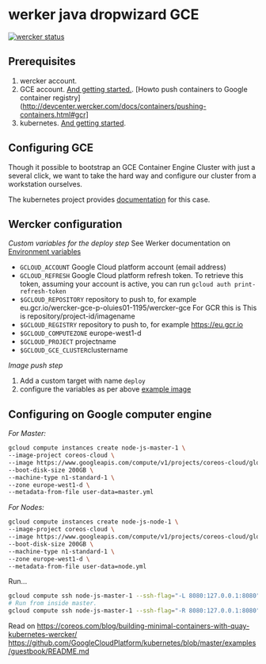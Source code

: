 # werker java dropwizard GCE

[![wercker status](https://app.wercker.com/status/9de76917e806948d2856b218f098d3a5/m "wercker status")](https://app.wercker.com/project/bykey/9de76917e806948d2856b218f098d3a5)

## Prerequisites

1. wercker account.
2. GCE account. [And getting started.](https://cloud.google.com/compute/docs/quickstart).
                [Howto push containers to Google container registry](http://devcenter.wercker.com/docs/containers/pushing-containers.html#gcr]
4. kubernetes. [And getting started](http://kubernetes.io/gettingstarted/).

## Configuring GCE

<!-- 1. Setup a project for your cluster with meaningful properites such as names etc.
 
 2. Spawn some CoreOS instances via GUI -->
Though it possible to bootstrap an GCE Container Engine Cluster with just a several click, we want to take the hard way and configure our cluster from a workstation ourselves.

The kubernetes project provides [documentation](https://github.com/GoogleCloudPlatform/kubernetes/blob/master/docs/getting-started-guides/gce.md) for this case.


## Wercker configuration 

*Custom variables for the deploy step*
See Werker documentation on [Environment variables](http://devcenter.wercker.com/learn/wercker-yml/environment-variables.html)
- `GCLOUD_ACCOUNT`  Google Cloud platform account (email address)
- `GCLOUD_REFRESH`  Google Cloud platform refresh token. To retrieve this token, assuming your account is active, you can run `gcloud auth print-refresh-token`
- `$GCLOUD_REPOSITORY` repository to push to, for example eu.gcr.io/wercker-gce-p-oluies01-1195/wercker-gce
                       For GCR this is This is repository/project-id/imagename
- `$GCLOUD_REGISTRY` repository to push to, for example https://eu.gcr.io
- `$GCLOUD_COMPUTEZONE` europe-west1-d
- `$GCLOUD_PROJECT` projectname 
- `$GCLOUD_GCE_CLUSTER`clustername

*Image push step*

1. Add a custom target with name `deploy`
2. configure the variables as per above 
[example image](http://i.imgur.com/HVcxkjN.png)
         


## Configuring on Google computer engine


*For Master:*
```bash
gcloud compute instances create node-js-master-1 \
--image-project coreos-cloud \
--image https://www.googleapis.com/compute/v1/projects/coreos-cloud/global/images/coreos-alpha-709-0-0-v20150611 \
--boot-disk-size 200GB \
--machine-type n1-standard-1 \
--zone europe-west1-d \
--metadata-from-file user-data=master.yml
```

*For Nodes:*
```bash
gcloud compute instances create node-js-node-1 \
--image-project coreos-cloud \
--image https://www.googleapis.com/compute/v1/projects/coreos-cloud/global/images/coreos-alpha-709-0-0-v20150611 \
--boot-disk-size 200GB \
--machine-type n1-standard-1 \
--zone europe-west1-d \
--metadata-from-file user-data=node.yml
```

Run...

```bash
gcloud compute ssh node-js-master-1 --ssh-flag="-L 8080:127.0.0.1:8080" --zone europe-west1-d
# Run from inside master.
gcloud compute ssh node-js-master-1 --ssh-flag="-R 8080:127.0.0.1:8080" --zone europe-west1-d
```

Read on
https://coreos.com/blog/building-minimal-containers-with-quay-kubernetes-wercker/
https://github.com/GoogleCloudPlatform/kubernetes/blob/master/examples/guestbook/README.md